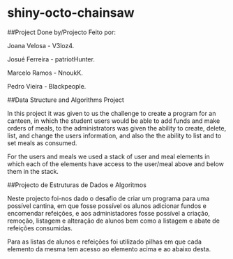 # shiny-octo-chainsaw

##Project Done by/Projecto Feito por:

Joana Velosa - V3loz4.

Josué Ferreira - patriotHunter.

Marcelo Ramos - NnoukK.

Pedro Vieira - Blackpeople.

##Data Structure and Algorithms Project

In this project it was given to us the challenge to create a program for an canteen, in which the student users would be able to add funds and make orders of meals, to the administrators was given the ability to create, delete, list, and change the users information, and also the the ability to list and to set meals as consumed.

For the users and meals we used a stack of user and meal elements in which each of the elements have access to the user/meal above and below them in the stack.

##Projecto de Estruturas de Dados e Algoritmos

Neste projecto foi-nos dado o desafio de criar um programa para uma possível cantina, em que fosse possível os alunos adicionar fundos e encomendar refeições, e aos administadores fosse possível a criação, remoção, listagem e alteração de alunos bem como a listagem e abate de refeições consumidas.

Para as listas de alunos e refeições foi utilizado pilhas em que cada elemento da mesma tem acesso ao elemento acima e ao abaixo desta.
